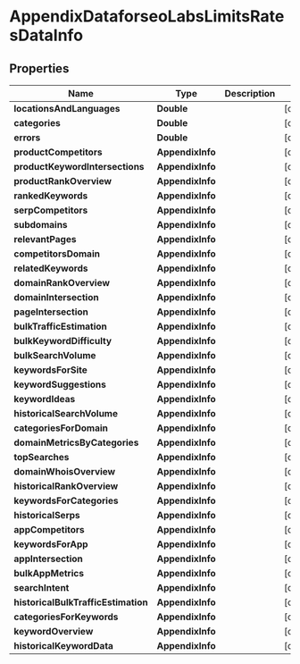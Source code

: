 # AppendixDataforseoLabsLimitsRatesDataInfo


## Properties

| Name | Type | Description | Notes |
|------------ | ------------- | ------------- | -------------|
**locationsAndLanguages** | **Double** |  |[optional]|
**categories** | **Double** |  |[optional]|
**errors** | **Double** |  |[optional]|
**productCompetitors** | **AppendixInfo** |  |[optional]|
**productKeywordIntersections** | **AppendixInfo** |  |[optional]|
**productRankOverview** | **AppendixInfo** |  |[optional]|
**rankedKeywords** | **AppendixInfo** |  |[optional]|
**serpCompetitors** | **AppendixInfo** |  |[optional]|
**subdomains** | **AppendixInfo** |  |[optional]|
**relevantPages** | **AppendixInfo** |  |[optional]|
**competitorsDomain** | **AppendixInfo** |  |[optional]|
**relatedKeywords** | **AppendixInfo** |  |[optional]|
**domainRankOverview** | **AppendixInfo** |  |[optional]|
**domainIntersection** | **AppendixInfo** |  |[optional]|
**pageIntersection** | **AppendixInfo** |  |[optional]|
**bulkTrafficEstimation** | **AppendixInfo** |  |[optional]|
**bulkKeywordDifficulty** | **AppendixInfo** |  |[optional]|
**bulkSearchVolume** | **AppendixInfo** |  |[optional]|
**keywordsForSite** | **AppendixInfo** |  |[optional]|
**keywordSuggestions** | **AppendixInfo** |  |[optional]|
**keywordIdeas** | **AppendixInfo** |  |[optional]|
**historicalSearchVolume** | **AppendixInfo** |  |[optional]|
**categoriesForDomain** | **AppendixInfo** |  |[optional]|
**domainMetricsByCategories** | **AppendixInfo** |  |[optional]|
**topSearches** | **AppendixInfo** |  |[optional]|
**domainWhoisOverview** | **AppendixInfo** |  |[optional]|
**historicalRankOverview** | **AppendixInfo** |  |[optional]|
**keywordsForCategories** | **AppendixInfo** |  |[optional]|
**historicalSerps** | **AppendixInfo** |  |[optional]|
**appCompetitors** | **AppendixInfo** |  |[optional]|
**keywordsForApp** | **AppendixInfo** |  |[optional]|
**appIntersection** | **AppendixInfo** |  |[optional]|
**bulkAppMetrics** | **AppendixInfo** |  |[optional]|
**searchIntent** | **AppendixInfo** |  |[optional]|
**historicalBulkTrafficEstimation** | **AppendixInfo** |  |[optional]|
**categoriesForKeywords** | **AppendixInfo** |  |[optional]|
**keywordOverview** | **AppendixInfo** |  |[optional]|
**historicalKeywordData** | **AppendixInfo** |  |[optional]|